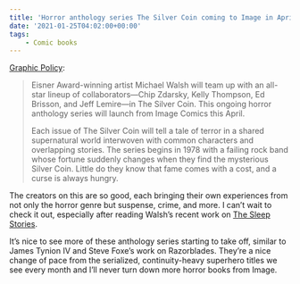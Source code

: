 ```yaml
---
title: 'Horror anthology series The Silver Coin coming to Image in April'
date: '2021-01-25T04:02:00+00:00'
tags:
    - Comic books
---
```


[Graphic Policy](https://graphicpolicy.com/2021/01/22/all-star-comic-creators-tell-us-the-cost-of-the-silver-coin-starting-in-april/):

> Eisner Award-winning artist Michael Walsh will team up with an all-star lineup of collaborators—Chip Zdarsky, Kelly Thompson, Ed Brisson, and Jeff Lemire—in The Silver Coin. This ongoing horror anthology series will launch from Image Comics this April.   
>    
> Each issue of The Silver Coin will tell a tale of terror in a shared supernatural world interwoven with common characters and overlapping stories. The series begins in 1978 with a failing rock band whose fortune suddenly changes when they find the mysterious Silver Coin. Little do they know that fame comes with a cost, and a curse is always hungry.

The creators on this are so good, each bringing their own experiences from not only the horror genre but suspense, crime, and more. I can’t wait to check it out, especially after reading Walsh’s recent work on [The Sleep Stories](https://thesleepstories.com).

It’s nice to see more of these anthology series starting to take off, similar to James Tynion IV and Steve Foxe’s work on Razorblades. They’re a nice change of pace from the serialized, continuity-heavy superhero titles we see every month and I’ll never turn down more horror books from Image.